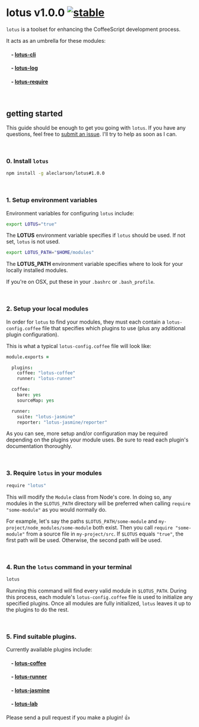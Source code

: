 
# lotus v1.0.0 [![stable](http://badges.github.io/stability-badges/dist/stable.svg)](http://github.com/badges/stability-badges)

`lotus` is a toolset for enhancing the CoffeeScript development process.

It acts as an umbrella for these modules:

#### &nbsp;&nbsp;&nbsp;&nbsp;- [**lotus-cli**](https://github.com/aleclarson/lotus/tree/master/docs/cli.md)

#### &nbsp;&nbsp;&nbsp;&nbsp;- [**lotus-log**](https://github.com/aleclarson/lotus-log)

#### &nbsp;&nbsp;&nbsp;&nbsp;- [**lotus-require**](https://github.com/aleclarson/lotus-require)

&nbsp;

## getting started

This guide should be enough to get you going with `lotus`. If you have any questions, feel free to [submit an issue](https://github.com/aleclarson/lotus/issues). I'll try to help as soon as I can.

&nbsp;

### 0. Install `lotus`

```sh
npm install -g aleclarson/lotus#1.0.0
```

&nbsp;

### 1. Setup environment variables

Environment variables for configuring `lotus` include:

```sh
export LOTUS="true"
```

The **LOTUS** environment variable specifies if `lotus` should be used. If not set, `lotus` is not used.

```sh
export LOTUS_PATH="$HOME/modules"
```

The **LOTUS_PATH** environment variable specifies where to look for your locally installed modules.

If you're on OSX, put these in your `.bashrc` or `.bash_profile`.

&nbsp;

### 2. Setup your local modules

In order for `lotus` to find your modules, they must each contain a `lotus-config.coffee` file that specifies which plugins to use (plus any additional plugin configuration).

This is what a typical `lotus-config.coffee` file will look like:

```CoffeeScript
module.exports =

  plugins:
    coffee: "lotus-coffee"
    runner: "lotus-runner"

  coffee:
    bare: yes
    sourceMap: yes

  runner:
    suite: "lotus-jasmine"
    reporter: "lotus-jasmine/reporter"
```

As you can see, more setup and/or configuration may be required depending on the plugins your module uses. Be sure to read each plugin's documentation thoroughly.

&nbsp;

### 3. Require `lotus` in your modules

```CoffeeScript
require "lotus"
```

This will modify the `Module` class from Node's core. In doing so, any modules in the `$LOTUS_PATH` directory will be preferred when calling `require "some-module"` as you would normally do.

For example, let's say the paths `$LOTUS_PATH/some-module` and `my-project/node_modules/some-module` both exist. Then you call `require "some-module"` from a source file in `my-project/src`. If `$LOTUS` equals `"true"`, the first path will be used. Otherwise, the second path will be used.

&nbsp;

### 4. Run the `lotus` command in your terminal

```sh
lotus
```

Running this command will find every valid module in `$LOTUS_PATH`. During this process, each module's `lotus-config.coffee` file is used to initialize any specified plugins. Once all modules are fully initialized, `lotus` leaves it up to the plugins to do the rest.

&nbsp;

### 5. Find suitable plugins.

Currently available plugins include:

#### &nbsp;&nbsp;&nbsp;&nbsp;- [**lotus-coffee**](https://github.com/aleclarson/lotus-coffee)

#### &nbsp;&nbsp;&nbsp;&nbsp;- [**lotus-runner**](https://github.com/aleclarson/lotus-runner)

#### &nbsp;&nbsp;&nbsp;&nbsp;- [**lotus-jasmine**](https://github.com/aleclarson/lotus-jasmine)

#### &nbsp;&nbsp;&nbsp;&nbsp;- [**lotus-lab**](https://github.com/aleclarson/lotus-lab)

Please send a pull request if you make a plugin! :+1:

&nbsp;
